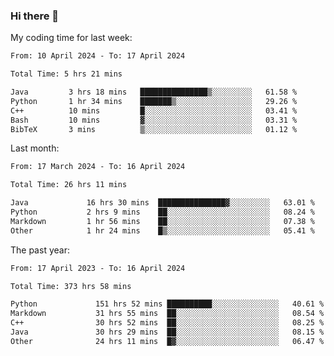 ### Hi there 👋

My coding time for last week:

<!--START_SECTION:week-->

```txt
From: 10 April 2024 - To: 17 April 2024

Total Time: 5 hrs 21 mins

Java         3 hrs 18 mins   ███████████████▒░░░░░░░░░   61.58 %
Python       1 hr 34 mins    ███████▒░░░░░░░░░░░░░░░░░   29.26 %
C++          10 mins         █░░░░░░░░░░░░░░░░░░░░░░░░   03.41 %
Bash         10 mins         ▓░░░░░░░░░░░░░░░░░░░░░░░░   03.31 %
BibTeX       3 mins          ▒░░░░░░░░░░░░░░░░░░░░░░░░   01.12 %
```

<!--END_SECTION:week-->

Last month:

<!--START_SECTION:month-->

```txt
From: 17 March 2024 - To: 16 April 2024

Total Time: 26 hrs 11 mins

Java             16 hrs 30 mins  ███████████████▓░░░░░░░░░   63.01 %
Python           2 hrs 9 mins    ██░░░░░░░░░░░░░░░░░░░░░░░   08.24 %
Markdown         1 hr 56 mins    ██░░░░░░░░░░░░░░░░░░░░░░░   07.38 %
Other            1 hr 24 mins    █▒░░░░░░░░░░░░░░░░░░░░░░░   05.41 %
```

<!--END_SECTION:month-->

The past year:

<!--START_SECTION:year-->

```txt
From: 17 April 2023 - To: 16 April 2024

Total Time: 373 hrs 58 mins

Python             151 hrs 52 mins ██████████░░░░░░░░░░░░░░░   40.61 %
Markdown           31 hrs 55 mins  ██░░░░░░░░░░░░░░░░░░░░░░░   08.54 %
C++                30 hrs 52 mins  ██░░░░░░░░░░░░░░░░░░░░░░░   08.25 %
Java               30 hrs 29 mins  ██░░░░░░░░░░░░░░░░░░░░░░░   08.15 %
Other              24 hrs 11 mins  █▓░░░░░░░░░░░░░░░░░░░░░░░   06.47 %
```

<!--END_SECTION:year-->
